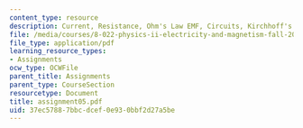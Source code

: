 ```yaml
---
content_type: resource
description: Current, Resistance, Ohm's Law EMF, Circuits, Kirchhoff's Rules, RC Circuits.
file: /media/courses/8-022-physics-ii-electricity-and-magnetism-fall-2002/37ec57887bbcdcef0e930bbf2d27a5be_assignment05.pdf
file_type: application/pdf
learning_resource_types:
- Assignments
ocw_type: OCWFile
parent_title: Assignments
parent_type: CourseSection
resourcetype: Document
title: assignment05.pdf
uid: 37ec5788-7bbc-dcef-0e93-0bbf2d27a5be
---
```

